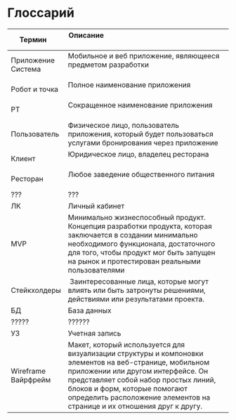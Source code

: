 # Глоссарий

| Термин                  | Описание                                                                                                                                                                                                                                                                                         |
|-------------------------|--------------------------------------------------------------------------------------------------------------------------------------------------------------------------------------------------------------------------------------------------------------------------------------------------|
| Приложение<br/>Система  | Мобильное и веб приложение, являющееся предметом разработки                                                                                                                                                                                                                                      |
| Робот и точка             | Полное наименование приложения                                                                                                                                                                                                                                                                   |
| РТ                      | Сокращенное наименование приложения                                                                                                                                                                                                                                                              |
| Пользователь            | Физическое лицо, пользователь приложения, который будет пользоваться услугами бронирования через приложение                                                                                                                                                                                      |
| Клиент                  | Юридическое лицо, владелец ресторана                                                                                                                                                                                                                                                             |
| Ресторан                | Любое заведение общественного питания                                                                                                                                                                                                                                                            |
| ???               | ???                                                                                                                                                                                                                                               |
| ЛК                      | Личный кабинет                                                                                                                                                                                                                                                                                   |
| MVP                     | Минимально жизнеспособный продукт. Концепция разработки продукта, которая заключается в создании минимально необходимого функционала, достаточного для того, чтобы продукт мог быть запущен на рынок и протестирован реальными пользователями                                                    |
| Стейкхолдеры            |  Заинтересованные лица, которые могут влиять или быть затронуты решениями, действиями или результатами  проекта.                                                                                                                                                                                 |
| БД                      | База данных                                                                                                                                                                                                                                                                                      |
| ?????                | ??????                                                                                                                                                                                                                                  |
| УЗ                      | Учетная запись                                                                                                                                                                                                                                                                                   |
| Wireframe<br/>Вайрфрейм | Макет, который используется для визуализации структуры и компоновки элементов на веб-странице, мобильном приложении или другом интерфейсе. Он представляет собой набор простых линий, блоков и форм, которые помогают определить расположение элементов на странице и их отношения друг к другу. |
